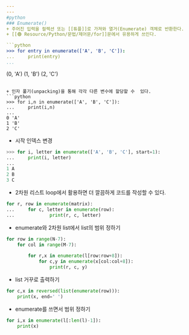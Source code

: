 ```yaml
---
---
#python 
### Enumerate()
+ 주어진 입력을 컬렉션 또는 [[튜플]]로 가져와 열거(Enumerate) 객체로 반환한다.
+ [[🟢 Resource/Python/문법/제어문/for]]문에서 유용하게 쓰인다.

```python
>>> for entry in enumerate(['A', 'B', 'C']):
...     print(entry)
...
```

(0, 'A')
(1, 'B')
(2, 'C')
```

+ 인자 풀기(unpacking)을 통해 각각 다른 변수에 할당할 수  있다.
```python
>>> for i,n in enumerate(['A', 'B', 'C']):
...     print(i,n)
...
0 'A'
1 'B'
2 'C'
```

+ 시작 인덱스 변경
```python
>>> for i, letter in enumerate(['A', 'B', 'C'], start=1):
...     print(i, letter)
...
1 A
2 B
3 C
```

+ 2차원 리스트 loop에서 활용하면 더 깔끔하게 코드를 작성할 수 있다.

```python
for r, row in enumerate(matrix):
...     for c, letter in enumerate(row):
...             print(r, c, letter)
```

+ enumerate와 2차원 list에서 list의 범위 정하기
```python
for row in range(N-7):  
	for col in range(M-7):
	
		for r,x in enumerate(l[row:row+8]):  
			for c,y in enumerate(x[col:col+8]):
				print(r, c, y)
```

+ list 거꾸로 출력하기
```python
for c,x in reversed(list(enumerate(row))):  
	print(x, end=' ')
```

+ enumerate를 쓰면서 범위 정하기
```python
for i,x in enumerate(l[:len(l)-1]):
	print(x)
```